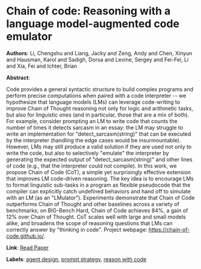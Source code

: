 # Chain of code: Reasoning with a language model-augmented code emulator

**Authors**: Li, Chengshu and Liang, Jacky and Zeng, Andy and Chen, Xinyun and Hausman, Karol and Sadigh, Dorsa and Levine, Sergey and Fei-Fei, Li and Xia, Fei and Ichter, Brian

**Abstract**:

Code provides a general syntactic structure to build complex programs and perform precise computations when paired with a code interpreter -- we hypothesize that language models (LMs) can leverage code-writing to improve Chain of Thought reasoning not only for logic and arithmetic tasks, but also for linguistic ones (and in particular, those that are a mix of both). For example, consider prompting an LM to write code that counts the number of times it detects sarcasm in an essay: the LM may struggle to write an implementation for "detect_sarcasm(string)" that can be executed by the interpreter (handling the edge cases would be insurmountable). However, LMs may still produce a valid solution if they are used not only to write the code, but also to selectively "emulate" the interpreter by generating the expected output of "detect_sarcasm(string)" and other lines of code (e.g., that the interpreter could not compile). In this work, we propose Chain of Code (CoT), a simple yet surprisingly effective extension that improves LM code-driven reasoning. The key idea is to encourage LMs to format linguistic sub-tasks in a program as flexible pseudocode that the compiler can explicitly catch undefined behaviors and hand off to simulate with an LM (as an "LMulator"). Experiments demonstrate that Chain of Code outperforms Chain of Thought and other baselines across a variety of benchmarks; on BIG-Bench Hard, Chain of Code achieves 84%, a gain of 12% over Chain of Thought. CoT scales well with large and small models alike, and broadens the scope of reasoning questions that LMs can correctly answer by "thinking in code". Project webpage: https://chain-of-code.github.io/.

**Link**: [Read Paper](https://arxiv.org/pdf/2312.04474.pdf)

**Labels**: [agent design](../../labels/agent_design.md), [prompt strategy](../../labels/prompt_strategy.md), [reason with code](../../labels/reason_with_code.md)
